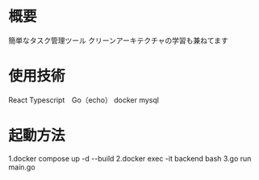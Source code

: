 # 概要
簡単なタスク管理ツール
クリーンアーキテクチャの学習も兼ねてます

# 使用技術
React Typescript　Go（echo） docker mysql

# 起動方法
1.docker compose up -d --build
2.docker exec -it backend bash
3.go run main.go
